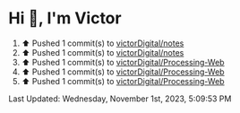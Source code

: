 <h1>Hi 👋, I'm Victor </h1>

<!--RECENT_ACTIVITY:start-->
1. ⬆️ Pushed 1 commit(s) to [victorDigital/notes](https://github.com/victorDigital/notes)<br>
2. ⬆️ Pushed 1 commit(s) to [victorDigital/notes](https://github.com/victorDigital/notes)<br>
3. ⬆️ Pushed 1 commit(s) to [victorDigital/Processing-Web](https://github.com/victorDigital/Processing-Web)<br>
4. ⬆️ Pushed 1 commit(s) to [victorDigital/Processing-Web](https://github.com/victorDigital/Processing-Web)<br>
5. ⬆️ Pushed 1 commit(s) to [victorDigital/Processing-Web](https://github.com/victorDigital/Processing-Web)<br>
<!--RECENT_ACTIVITY:end-->

<!--RECENT_ACTIVITY:last_update-->
Last Updated: Wednesday, November 1st, 2023, 5:09:53 PM
<!--RECENT_ACTIVITY:last_update_end-->
